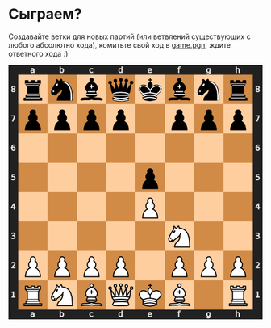 # Сыграем?

Создавайте ветки для новых партий (или ветвлений существующих с любого абсолютно хода), комитьте свой ход в [game.pgn](https://github.com/razonrus/chess_with_me/blob/main/game.pgn), ждите ответного хода :)

<!--  ![example workflow](https://github.com/razonrus/chess_with_me/actions/workflows/main.yml/badge.svg)-->
<!-- ![Chess Position](https://github.com/razonrus/chess_with_me/raw/main/chess_position.svg)-->
<img src="https://github.com/razonrus/chess_with_me/raw/main/chess_position.svg" width="600"/>
<!-- ![Chess Position](https://github.com/razonrus/chess_with_me/raw/main/chess_position.png?)-->

